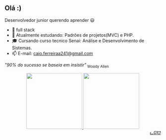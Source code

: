 ## Olá :)
Desenvolvedor junior querendo aprender 😃

- 🤗 full stack
- 🌱 Atualmente estudando: Padrões de projetos(MVC) e PHP.
- 🎓 Cursando curso tecnico Senai: Análise e Desenvolvimento de Sistemas.
- 📫 E-mail: caio.ferreiraa241@gmail.com 

*"90% do sucesso se baseia em insistir"*<sub> Woody Allen</sub>  


<div align="center">
  <a href="https://github.com/CaioFerreiraa">
  <img height="180em" src="https://github-readme-stats.vercel.app/api?username=CaioFerreiraa&show_icons=true&theme=dark&lude_all_commits=true&count_private=true">
  <img height="180em" src="https://github-readme-stats.vercel.app/api/top-langs/?username=CaioFerreiraa&layout=compact&langs_count=7&theme=dark">
</div>
<div align="right">
   ᓚᘏᗢ
</div>
